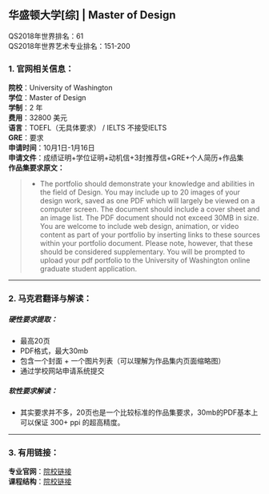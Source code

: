 ## 华盛顿大学[综] | Master of Design

QS2018年世界排名：61  
QS2018年世界艺术专业排名：151-200

### 1. 官网相关信息：

**院校**：University of Washington  
**学位**：Master of Design  
**学制**：2 年  
**费用**：32800 美元  
**语言**：TOEFL（无具体要求） / IELTS 不接受IELTS   
**GRE**：要求    
**申请时间**：10月1日-1月16日  
**申请文件**：成绩证明+学位证明+动机信+3封推荐信+GRE+个人简历+作品集  
**作品集要求原文：**   

> - The portfolio should demonstrate your knowledge and abilities in the field of Design. You may include up to 20 images of your design work, saved as one PDF which will largely be viewed on a computer screen. The document should include a cover sheet and an image list. The PDF document should not exceed 30MB in size. You are welcome to include web design, animation, or video content as part of your portfolio by inserting links to these sources within your portfolio document. Please note, however, that these should be considered supplementary. You will be prompted to upload your pdf portfolio to the University of Washington online graduate student application.  
  
  

---


### 2. 马克君翻译与解读：

##### 硬性要求提取：
- 最高20页
- PDF格式，最大30mb
- 包含一个封面 + 一个图片列表（可以理解为作品集内页面缩略图）
- 通过学校网站申请系统提交

##### 软性要求解读：
- 其实要求并不多，20页也是一个比较标准的作品集要求，30mb的PDF基本上可以保证 300+ ppi 的超高精度。


---


### 3. 有用链接：

**专业官网**：[院校链接](https://art.washington.edu/design/design-mdes)  
**课程结构**：[院校链接](https://art.washington.edu/courses-upcoming/design)
